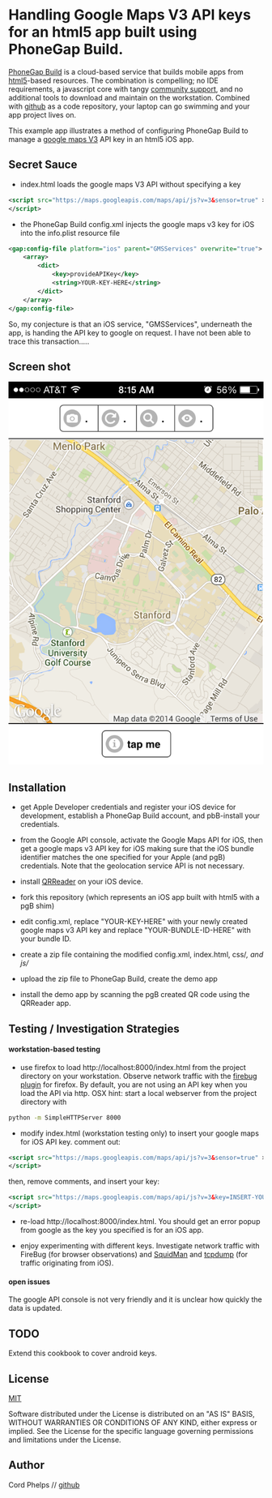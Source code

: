 # Handling Google Maps V3 API keys for an html5 app built using PhoneGap Build.

[PhoneGap Build](https://build.phonegap.com/faq) is a cloud-based service that builds mobile apps from [html5](http://www.html5rocks.com/en/)-based resources. The combination is compelling; no IDE requirements, a javascript core with tangy [community support](http://stackoverflow.com/), and no additional tools to download and maintain on the workstation. Combined with [github](https://github.com/) as a code repository, your laptop can go swimming and your app project lives on.

This example app illustrates a method of configuring PhoneGap Build to manage a [google maps V3](https://developers.google.com/maps/) API key in an html5 iOS app.  


## Secret Sauce

- index.html loads the google maps V3 API without specifying a key

```xml
<script src="https://maps.googleapis.com/maps/api/js?v=3&sensor=true" >
</script>
```

- the PhoneGap Build config.xml injects the google maps v3 key for iOS into the info.plist resource file

```xml
<gap:config-file platform="ios" parent="GMSServices" overwrite="true">
    <array>
        <dict>
            <key>provideAPIKey</key>
            <string>YOUR-KEY-HERE</string>
        </dict>
    </array>
</gap:config-file>
```

So, my conjecture is that an iOS service, "GMSServices", underneath the app, is handing the API key to google on request. I have not been able to trace this transaction.....

## Screen shot

[![screen shot](https://github.com/cordphelps/mapsV3key/raw/master/screenshot.PNG)](https://github.com/cordphelps/mapsV3key)


## Installation

- get Apple Developer credentials and register your iOS device for development, establish a PhoneGap Build account, and pbB-install your credentials. 

- from the Google API console, activate the Google Maps API for iOS, then get a google maps v3 API key for iOS making sure that the iOS bundle identifier matches the one specified for your Apple (and pgB) credentials. Note that the geolocation service API is not necessary.

- install [QRReader](https://itunes.apple.com/us/app/qr-reader-for-iphone/id368494609?mt=8) on your iOS device.

- fork this repository (which represents an iOS app built with html5 with a pgB shim)

- edit config.xml, replace "YOUR-KEY-HERE" with your newly created google maps v3 API key and replace "YOUR-BUNDLE-ID-HERE" with your bundle ID.

- create a zip file containing the modified config.xml, index.html, css/*, and js/*

- upload the zip file to PhoneGap Build, create the demo app

- install the demo app by scanning the pgB created QR code using the QRReader app.


## Testing / Investigation Strategies

#### workstation-based testing

- use firefox to load http://localhost:8000/index.html from the project directory on your workstation. Observe network traffic with the [firebug plugin](http://getfirebug.com/) for firefox. By default, you are not using an API key when you load the API via http. OSX hint: start a local webserver from the project directory with

```bash
python -m SimpleHTTPServer 8000
```

- modify index.html (workstation testing only) to insert your google maps for iOS API key. comment out:

```xml
<script src="https://maps.googleapis.com/maps/api/js?v=3&sensor=true" >
</script>
```

then, remove comments, and insert your key:

```xml
<script src="https://maps.googleapis.com/maps/api/js?v=3&key=INSERT-YOUR-KEY-HERE&sensor=true" >
</script>
```

- re-load http://localhost:8000/index.html. You should get an error popup from google as the key you specified is for an iOS app. 

- enjoy experimenting with different keys. Investigate network traffic with FireBug (for browser observations) and [SquidMan](http://squidman.net/) and [tcpdump]() (for traffic originating from iOS). 


#### open issues

The google API console is not very friendly and it is unclear how quickly the data is updated.


## TODO

Extend this cookbook to cover android keys.



## License
[MIT](http://www.opensource.org/licenses/MIT)

Software distributed under the License is distributed on an "AS IS" BASIS, WITHOUT WARRANTIES OR CONDITIONS OF ANY KIND, either express or implied. See the License for the specific language governing permissions and limitations under the License.


## Author
Cord Phelps // [github](http://cordphelps.github.io)



